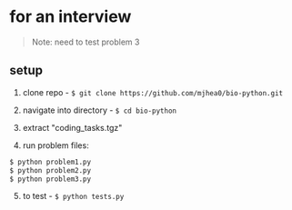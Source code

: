 # for an interview

> Note: need to test problem 3

## setup

1. clone repo - `$ git clone https://github.com/mjhea0/bio-python.git`

2. navigate into directory - `$ cd bio-python`

3. extract "coding_tasks.tgz"

4. run problem files:
  
  ```python
  $ python problem1.py
  $ python problem2.py
  $ python problem3.py
  ```
5. to test - `$ python tests.py`
